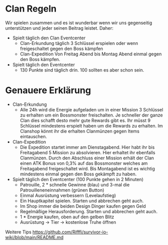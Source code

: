 # Clan Regeln
Wir spielen zusammen und es ist wunderbar wenn wir uns gegenseitig unterstützen und jeder seinen Beitrag leistet. Daher:
- Spielt täglich den Clan Eventcenter
  - Clan-Erkundung
    täglich 3 Schlüssel erspielen oder wenn freigeschaltet gegen den Boss kämpfen
  - Clan-Expedition
    Von Freitag Abend bis Montag Abend einmal gegen den Boss kämpfen.
- Spielt täglich den Eventcenter
  - 130 Punkte sind täglich drin. 100 sollten es aber schon sein.

# Genauere Erklärung
  - Clan-Erkundung
    - Alle 24h wird die Energie aufgeladen um in einer Mission 3 Schlüssel zu erhalten um ein Bossmonster freischalten. Je schneller der ganze Clan dies schafft desto mehr gute Rewards gibt es. Ihr müsst 9 Schlüssel mindestens erspielt haben um die Rewards zu erhalten. Im Clanshop könnt ihr die erhalten Clanmünzen gegen Items eintauschen.
  - Clan-Expedition
    - Die Expedition startet immer am Dienstagabend. Hier habt ihr bis Freitagabend 5 Mission zu absolvieren. Hier erhaltet ihr ebenfalls Clanmünzen. Durch den  Abschluss einer Mission erhält der Clan einen ATK Bonus von 0,3% auf das Bossmonster welches am Freitagabend freigeschaltet wird. Bis Montagabend ist es wichtig mindestens einmal gegen den Boss gekämpft zu haben.
- Spielt täglich den Eventcenter (100 Punkte gehen in 2 Minuten)
  - Patrouille, 2 * schnelle Gewinne (blau) und 3-mal die Patrouilleneneinnahmen (grünen Button)
  - Einmal Ausrüstung verbessern (Levelaufstieg)
  - Ein Hauptkapitel spielen. Starten und abbrechen geht auch.
  - Im Shop immer die beiden Design Dinger kaufen gegen Geld
  - Regelmäßige Herausforderung. Starten und abbrechen geht auch.
  - 1 * Energie kaufen, oben auf den gelben Blitz
  - Ausrüstung -> Tier -> kostenlose Truhe öffnen

Weitere Tips <https://github.com/Rifffi/survivor-io-wiki/blob/main/README.md>
